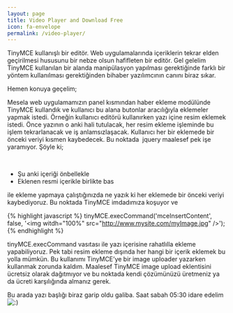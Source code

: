 ```yaml
---
layout: page
title: Video Player and Download Free
icon: fa-envelope
permalink: /video-player/
---
```


TinyMCE kullanışlı bir editör. Web uygulamalarında içeriklerin tekrar elden geçirilmesi hususunu bir nebze olsun hafifleten bir editör. Gel gelelim TinyMCE kullanılan bir alanda manipülasyon yapılması gerektiğinde farklı bir yöntem kullanılması gerektiğinden bihaber yazılımcının canını biraz sıkar.

Hemen konuya geçelim;

Mesela web uygulamamızın panel kısmından haber ekleme modülünde TinyMCE kullandık ve kullanıcı bu alana butonlar aracılığıyla eklemeler yapmak istedi. Örneğin kullanıcı editörü kullanırken yazı içine resim eklemek istedi. Önce yazının o anki hali tutulacak, her resim ekleme işleminde bu işlem tekrarlanacak ve iş anlamsızlaşacak. Kullanıcı her bir eklemede bir önceki veriyi kısmen kaybedecek. Bu noktada  jquery maalesef pek işe yaramıyor. Şöyle ki;

&nbsp;

- Şu anki içeriği önbellekle
- Eklenen resmi içerikle birlikte bas
  
ile ekleme yapmaya çalıştığınızda ne yazık ki her eklemede bir önceki veriyi kaybediyoruz. Bu noktada TinyMCE imdadımıza koşuyor ve

{% highlight javascript %}
tinyMCE.execCommand(&#039;mceInsertContent&#039;, false, &#039;&lt;img witdh="100%" src="http://www.mysite.com/myImage.jpg"  /&gt;&#039;);
{% endhighlight %}

tinyMCE.execCommand vasıtası ile yazı içerisine rahatlılla ekleme yapabiliyoruz. Pek tabi resim ekleme dışında her hangi bir içerik eklemek bu yolla mümkün. Bu kullanımı TinyMCE&#8217;ye bir image uploader yazarken kullanmak zorunda kaldım. Maalesef TinyMCE image upload eklentisini ücretsiz olarak dağıtmıyor ve bu noktada kendi çözümünüzü üretmeniz ya da ücreti karşılığında almanız gerek.
  
Bu arada yazı başlığı biraz garip oldu galiba. Saat sabah 05:30 idare edelim  <img src="http://www.eksihayaller.com/wp-includes/images/smilies/icon_smile.gif" alt=":)" class="wp-smiley" />
